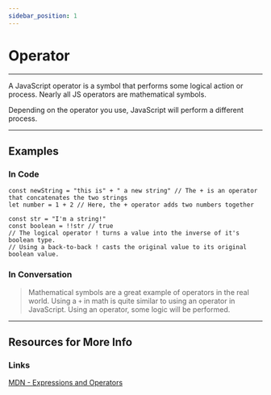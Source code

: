 ```yaml
---
sidebar_position: 1
---
```


# Operator
---

A JavaScript operator is a symbol that performs some logical action or process. Nearly all JS operators are mathematical symbols.

Depending on the operator you use, JavaScript will perform a different process.

---

## Examples

### In Code

```
const newString = "this is" + " a new string" // The + is an operator that concatenates the two strings
let number = 1 + 2 // Here, the + operator adds two numbers together

const str = "I'm a string!"
const boolean = !!str // true
// The logical operator ! turns a value into the inverse of it's boolean type.
// Using a back-to-back ! casts the original value to its original boolean value.
```

### In Conversation


> Mathematical symbols are a great example of operators in the real world. Using a `+` in math is quite similar to using an operator in JavaScript. Using an operator, some logic will be performed.

---

## Resources for More Info

### Links

<div><a href="https://developer.mozilla.org/en-US/docs/Web/JavaScript/Reference/Operators" target="_blank" rel="noopener noreferrer">MDN - Expressions and Operators</a></div>